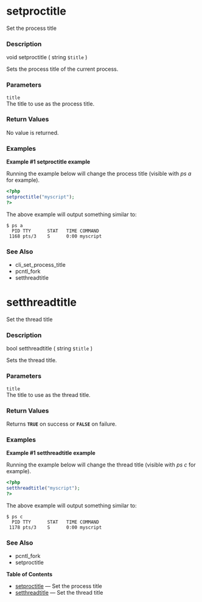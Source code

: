 setproctitle
============

Set the process title

### Description

<span class="type">void</span> <span
class="methodname">setproctitle</span> ( <span class="methodparam"><span
class="type">string</span> `$title`</span> )

Sets the process title of the current process.

### Parameters

`title`  
The title to use as the process title.

### Return Values

No value is returned.

### Examples

**Example \#1 <span class="function">setproctitle</span> example**

Running the example below will change the process title (visible with
*ps a* for example).

``` php
<?php
setproctitle("myscript");
?>
```

The above example will output something similar to:

    $ ps a
      PID TTY      STAT   TIME COMMAND
     1168 pts/3    S      0:00 myscript                                                                                                                         

### See Also

-   <span class="function">cli\_set\_process\_title</span>
-   <span class="function">pcntl\_fork</span>
-   <span class="function">setthreadtitle</span>

setthreadtitle
==============

Set the thread title

### Description

<span class="type">bool</span> <span
class="methodname">setthreadtitle</span> ( <span
class="methodparam"><span class="type">string</span> `$title`</span> )

Sets the thread title.

### Parameters

`title`  
The title to use as the thread title.

### Return Values

Returns **`TRUE`** on success or **`FALSE`** on failure.

### Examples

**Example \#1 <span class="function">setthreadtitle</span> example**

Running the example below will change the thread title (visible with *ps
c* for example).

``` php
<?php
setthreadtitle("myscript");
?>
```

The above example will output something similar to:

    $ ps c
      PID TTY      STAT   TIME COMMAND
     1178 pts/3    S      0:00 myscript

### See Also

-   <span class="function">pcntl\_fork</span>
-   <span class="function">setproctitle</span>

**Table of Contents**

-   [setproctitle](/ref/proctitle.html#setproctitle) — Set the process
    title
-   [setthreadtitle](/ref/proctitle.html#setthreadtitle) — Set the
    thread title
